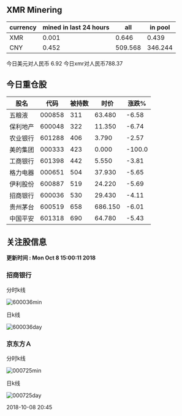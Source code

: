 ## XMR Minering

|currency|mined in last 24 hours|all|in pool|
|---|---|---|---|
|XMR|0.001|0.646|0.439|
|CNY|0.452|509.568|346.244|

今日美元对人民币 6.92	今日xmr对人民币788.37


## 今日重仓股 

|股名|代码|被持数|时价|涨跌%|
|---|---|---|---|---|
|五粮液|000858|311|63.480|-6.58|
|保利地产|600048|322|11.350|-6.74|
|农业银行|601288|406|3.790|-2.57|
|美的集团|000333|423|0.000|-100.0|
|工商银行|601398|442|5.550|-3.81|
|格力电器|000651|504|37.930|-5.65|
|伊利股份|600887|519|24.220|-5.69|
|招商银行|600036|530|29.430|-4.11|
|贵州茅台|600519|658|686.150|-6.01|
|中国平安|601318|690|64.780|-5.43|

## 关注股信息
**更新时间 : Mon Oct  8 15:00:11 2018**
### 招商银行 
分时k线

![600036min](http://image.sinajs.cn/newchart/min/n/sh600036.gif)

日k线

![600036day](http://image.sinajs.cn/newchart/daily/n/sh600036.gif)

### 京东方Ａ 
分时k线

![000725min](http://image.sinajs.cn/newchart/min/n/sz000725.gif)

日k线

![000725day](http://image.sinajs.cn/newchart/daily/n/sz000725.gif)

2018-10-08 20:45